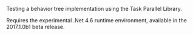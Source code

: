 Testing a behavior tree implementation using the Task Parallel Library.

Requires the experimental .Net 4.6 runtime environment, available in the 2017.1.0b1 beta release.
